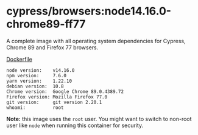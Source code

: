 # cypress/browsers:node14.16.0-chrome89-ff77

A complete image with all operating system dependencies for Cypress, Chrome
89 and Firefox 77 browsers.

[Dockerfile](Dockerfile)

```text
node version:    v14.16.0 
npm version:     7.6.0 
yarn version:    1.22.10 
debian version:  10.8 
Chrome version:  Google Chrome 89.0.4389.72  
Firefox version: Mozilla Firefox 77.0 
git version:     git version 2.20.1 
whoami:          root 
```

**Note:** this image uses the `root` user. You might want to switch to non-root
user like `node` when running this container for security.
